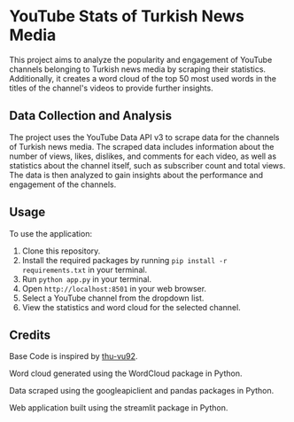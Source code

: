 <html>
<head>
  <title></title>
</head>
<body>
  <h1>YouTube Stats of Turkish News Media</h1>
  <p>This project aims to analyze the popularity and engagement of YouTube channels belonging to Turkish news media by scraping their statistics. Additionally, it creates a word cloud of the top 50 most used words in the titles of the channel's videos to provide further insights.</p>
  <h2>Data Collection and Analysis</h2>
  <p>The project uses the YouTube Data API v3 to scrape data for the channels of Turkish news media. The scraped data includes information about the number of views, likes, dislikes, and comments for each video, as well as statistics about the channel itself, such as subscriber count and total views. The data is then analyzed to gain insights about the performance and engagement of the channels.</p>
  <h2>Usage</h2>
  <p>To use the application:</p>
  <ol>
    <li>Clone this repository.</li>
    <li>Install the required packages by running <code>pip install -r requirements.txt</code> in your terminal.</li>
    <li>Run <code>python app.py</code> in your terminal.</li>
    <li>Open <code>http://localhost:8501</code> in your web browser.</li>
    <li>Select a YouTube channel from the dropdown list.</li>
    <li>View the statistics and word cloud for the selected channel.</li>
  </ol>
  <h2>Credits</h2>
  <p>Base Code is inspired by <a href="https://github.com/thu-vu92/youtube-api-analysis">thu-vu92</a>.</p>
  <p>Word cloud generated using the WordCloud package in Python.</p>
  <p>Data scraped using the googleapiclient and pandas packages in Python.</p>
  <p>Web application built using the streamlit package in Python.</p>
</body>
</html>
